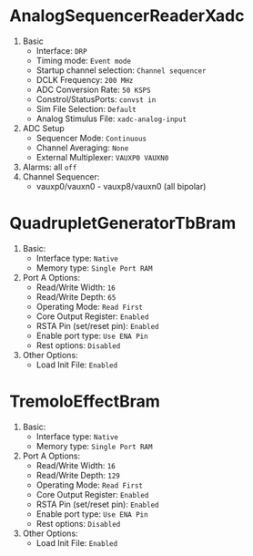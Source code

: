 # AnalogSequencerReaderXadc

1. Basic
    - Interface: `DRP`
    - Timing mode: `Event mode`
    - Startup channel selection: `Channel sequencer`
    - DCLK Frequency: `200 MHz`
    - ADC Conversion Rate: `50 KSPS`
    - Constrol/StatusPorts: `convst in`
    - Sim File Selection: `Default`
    - Analog Stimulus File: `xadc-analog-input`
2. ADC Setup
    - Sequencer Mode: `Continuous`
    - Channel Averaging: `None`
    - External Multiplexer: `VAUXP0 VAUXN0`
3. Alarms: all `off`
4. Channel Sequencer:
    - vauxp0/vauxn0 - vauxp8/vauxn0 (all bipolar)

# QuadrupletGeneratorTbBram

1. Basic:
    - Interface type: `Native`
    - Memory type: `Single Port RAM`
2. Port A Options:
    - Read/Write Width: `16`
    - Read/Write Depth: `65`
    - Operating Mode: `Read First`
    - Core Output Register: `Enabled`
    - RSTA Pin (set/reset pin): `Enabled`
    - Enable port type: `Use ENA Pin`
    * Rest options: `Disabled`
3. Other Options:
    - Load Init File: `Enabled`

# TremoloEffectBram

1. Basic:
    - Interface type: `Native`
    - Memory type: `Single Port RAM`
2. Port A Options:
    - Read/Write Width: `16`
    - Read/Write Depth: `129`
    - Operating Mode: `Read First`
    - Core Output Register: `Enabled`
    - RSTA Pin (set/reset pin): `Enabled`
    - Enable port type: `Use ENA Pin`
    * Rest options: `Disabled`
3. Other Options:
    - Load Init File: `Enabled`
